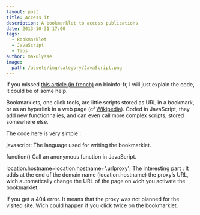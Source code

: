 ```yaml
---
layout: post
title: Access it
description: A bookmarklet to access publications
date: 2013-10-31 17:00
tags:
  - Bookmarklet
  - JavaScript
  - Tips
author: maxulysse
image:
  path: /assets/img/category/JavaScript.png
---
```


If you missed [this article (in french)](https://bioinfo-fr.net/un-bookmarklet-pour-acceder-plus-facilement-aux-publications) on bioinfo-fr, I will just explain the code, it could be of some help.

Bookmarklets, one click tools, are little scripts stored as URL in a bookmark, or as an hyperlink in a web page (cf [Wikipedia](https://en.wikipedia.org/wiki/Bookmarklet)). Coded in JavaScript, they add new functionnalies, and can even call more complex scripts, stored somewhere else.

The code here is very simple :
<script src="https://gist.github.com/MaxUlysse/6218598.js"></script>

javascript: The language used for writing the bookmarklet.

function() Call an anonymous function in JavaScript.

location.hostname=location.hostname+'.urlproxy'; The interesting part : It adds at the end of the domain name (location.hostname) the proxy’s URL, wich automatically change the URL of the page on wich you activate the bookmarklet.

If you get a 404 error. It means that the proxy was not planned for the visited site. Wich could happen if you click twice on the bookmarklet.

